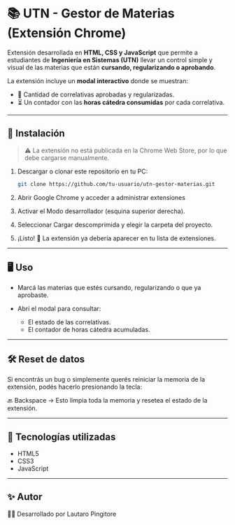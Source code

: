 # 📚 UTN - Gestor de Materias (Extensión Chrome)

Extensión desarrollada en **HTML, CSS y JavaScript** que permite a estudiantes de **Ingeniería en Sistemas (UTN)** llevar un control simple y visual de las materias que están **cursando, regularizando o aprobando**.  

La extensión incluye un **modal interactivo** donde se muestran:  
- 📌 Cantidad de correlativas aprobadas y regularizadas.  
- ⏳ Un contador con las **horas cátedra consumidas** por cada correlativa.  

---

## 🚀 Instalación

> ⚠️ La extensión no está publicada en la Chrome Web Store, por lo que debe cargarse manualmente.

1. Descargar o clonar este repositorio en tu PC:  
   ```bash
   git clone https://github.com/tu-usuario/utn-gestor-materias.git

2. Abrir Google Chrome y acceder a administrar extensiones

3. Activar el Modo desarrollador (esquina superior derecha).

4. Seleccionar Cargar descomprimida y elegir la carpeta del proyecto.

5. ¡Listo! 🎉 La extensión ya debería aparecer en tu lista de extensiones.

---

## 🖥️ Uso

- Marcá las materias que estés cursando, regularizando o que ya aprobaste.

- Abrí el modal para consultar:
  - El estado de las correlativas.
  - El contador de horas cátedra acumuladas.
  
---

## 🛠️ Reset de datos

Si encontrás un bug o simplemente querés reiniciar la memoria de la extensión, podés hacerlo presionando la tecla:

🔙 Backspace → Esto limpia toda la memoria y resetea el estado de la extensión.

---

## 📌 Tecnologías utilizadas

- HTML5
- CSS3
- JavaScript

---

## ✨ Autor 

👨‍💻 Desarrollado por Lautaro Pingitore